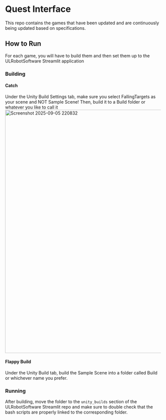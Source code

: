 # Quest Interface
This repo contains the games that have been updated and are continuously being updated based on specifications.

## How to Run
For each game, you will have to build them and then set them up to the ULRobotSoftware Streamlit application

### Building
#### Catch
Under the Unity Build Settings tab, make sure you select FallingTargets as your scene and NOT Sample Scene! Then, build it to a Build folder or whatever you like to call it
<img width="806" height="785" alt="Screenshot 2025-09-05 220832" src="https://github.com/user-attachments/assets/b14b976a-e947-4ecc-9ca9-6467df6854cd" />

#### Flappy Build
Under the Unity Build tab, build the Sample Scene into a folder called Build or whichever name you prefer.

### Running
After building, move the folder to the `unity_builds` section of the ULRobotSoftware Streamlit repo and make sure to double check that the bash scripts are properly linked to the corresponding folder.
